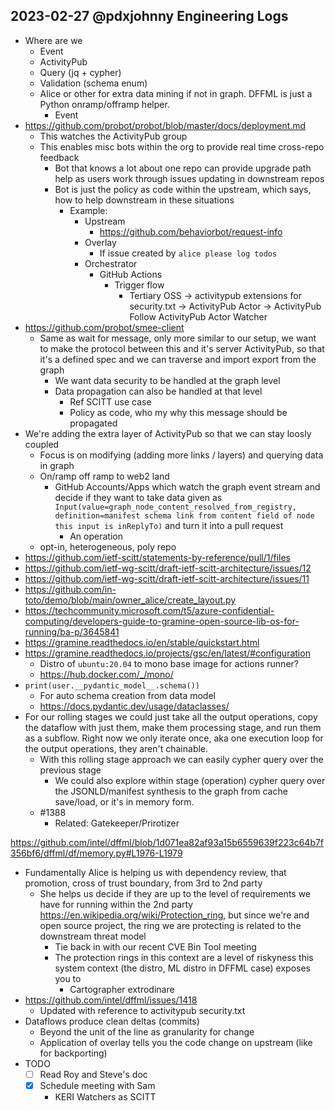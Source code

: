 ## 2023-02-27 @pdxjohnny Engineering Logs

- Where are we
  - Event
  - ActivityPub
  - Query (jq + cypher)
  - Validation (schema enum)
  - Alice or other for extra data mining if not in graph. DFFML is just a Python onramp/offramp helper.
    - Event
- https://github.com/probot/probot/blob/master/docs/deployment.md
  - This watches the ActivityPub group
  - This enables misc bots within the org to provide real time cross-repo feedback
    - Bot that knows a lot about one repo can provide upgrade path help as users work through issues updating in downstream repos
    - Bot is just the policy as code within the upstream, which says, how to help downstream in these situations
      - Example:
        - Upstream
          - https://github.com/behaviorbot/request-info
        - Overlay
          - If issue created by `alice please log todos`
        - Orchestrator
          - GitHub Actions
            - Trigger flow
              - Tertiary OSS -> activitypub extensions for security.txt -> ActivityPub Actor -> ActivityPub Follow ActivityPub Actor Watcher
- https://github.com/probot/smee-client
  - Same as wait for message, only more similar to our setup, we want to make the protocol between this and it's server ActivityPub, so that it's a defined spec and we can traverse and import export from the graph
    - We want data security to be handled at the graph level
    - Data propagation can also be handled at that level
      - Ref SCITT use case
      - Policy as code, who my why this message should be propagated
- We're adding the extra layer of ActivityPub so that we can stay loosly coupled
  - Focus is on modifying (adding more links / layers) and querying data in graph
  - On/ramp off ramp to web2 land
    - GitHub Accounts/Apps which watch the graph event stream and decide if they want to take data given as `Input(value=graph_node_content_resolved_from_registry, definition=manifest schema link from content field of node this input is inReplyTo)` and turn it into a pull request
      - An operation
  - opt-in, heterogeneous, poly repo
- https://github.com/ietf-scitt/statements-by-reference/pull/1/files
- https://github.com/ietf-wg-scitt/draft-ietf-scitt-architecture/issues/12
- https://github.com/ietf-wg-scitt/draft-ietf-scitt-architecture/issues/11
- https://github.com/in-toto/demo/blob/main/owner_alice/create_layout.py
- https://techcommunity.microsoft.com/t5/azure-confidential-computing/developers-guide-to-gramine-open-source-lib-os-for-running/ba-p/3645841
- https://gramine.readthedocs.io/en/stable/quickstart.html
- https://gramine.readthedocs.io/projects/gsc/en/latest/#configuration
  - Distro of `ubuntu:20.04` to mono base image for actions runner?
  - https://hub.docker.com/_/mono/
- `print(user.__pydantic_model__.schema())`
  - For auto schema creation from data model
  - https://docs.pydantic.dev/usage/dataclasses/
- For our rolling stages we could just take all the output operations,
  copy the dataflow with just them, make them processing stage, and run
  them as a subflow. Right now we only iterate once, aka one execution
  loop for the output operations, they aren't chainable.
  - With this rolling stage approach we can easily cypher query over the previous stage
    - We could also explore within stage (operation) cypher query over the
      JSONLD/manifest synthesis to the graph from cache save/load, or it's in memory form.
  - #1388
    - Related: Gatekeeper/Prirotizer

https://github.com/intel/dffml/blob/1d071ea82af93a15b6559639f223c64b7f356bf6/dffml/df/memory.py#L1976-L1979

- Fundamentally Alice is helping us with dependency review, that promotion, cross of trust boundary, from 3rd to 2nd party
  - She helps us decide if they are up to the level of requirements we have for running within the 2nd party https://en.wikipedia.org/wiki/Protection_ring, but since we're and open source project, the ring we are protecting is related to the downstream threat model
    - Tie back in with our recent CVE Bin Tool meeting
    - The protection rings in this context are a level of riskyness this system context (the distro, ML distro in DFFML case) exposes you to
      - Cartographer extrodinare
- https://github.com/intel/dffml/issues/1418
  - Updated with reference to activitypub security.txt
- Dataflows produce clean deltas (commits)
  - Beyond the unit of the line as granularity for change
  - Application of overlay tells you the code change on upstream (like for backporting)
- TODO
  - [ ] Read Roy and Steve's doc
  - [x] Schedule meeting with Sam
    - KERI Watchers as SCITT